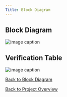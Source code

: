 ```yaml
---
Title: Block Diagram
---
```


## Block Diagram

![image caption](https://cdn.discordapp.com/attachments/1062096006642147503/1085064824175738880/207BlockDiagram.drawio_2.png)

## Verification Table

![image caption](https://cdn.discordapp.com/attachments/1062096006642147503/1085066367583141909/image.png)

[Back to Block Diagram](BlockDiagram.md)

[Back to Project Overview](index.md)
